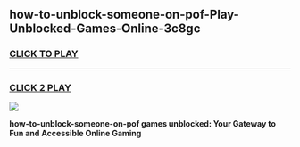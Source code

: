 
## how-to-unblock-someone-on-pof-Play-Unblocked-Games-Online-3c8gc
<h3>
<a href="https://premium76.site?title=how-to-unblock-someone-on-pof&ref=25A">CLICK TO PLAY</a></h3>
<hr>

<h3>
<a href="https://premium76.site?title=how-to-unblock-someone-on-pof&ref=25A">CLICK 2 PLAY</a>
  
</h3>

<a href="https://premium76.site?title=how-to-unblock-someone-on-pof&ref=25A"><img src="https://clearcache.store/games.png"></a>


**how-to-unblock-someone-on-pof games unblocked: Your Gateway to Fun and Accessible Online Gaming**
